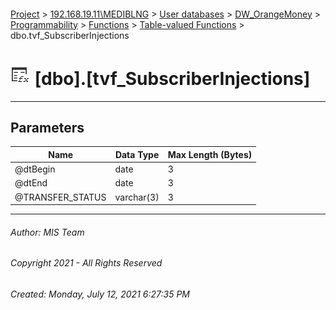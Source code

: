 #### 

[Project](../../../../../../index.md) > [192.168.19.11\\MEDIBLNG](../../../../../index.md) > [User databases](../../../../index.md) > [DW_OrangeMoney](../../../index.md) > [Programmability](../../index.md) > [Functions](../index.md) > [Table-valued Functions](Table-valued_Functions.md) > dbo.tvf_SubscriberInjections

# ![Table-valued Functions](../../../../../../Images/Function_Table32.png) [dbo].[tvf_SubscriberInjections]

---

## <a name="#parameters"></a>Parameters

| Name | Data Type | Max Length (Bytes) |
|---|---|---|
| @dtBegin | date | 3 |
| @dtEnd | date | 3 |
| @TRANSFER_STATUS | varchar(3) | 3 |


---

###### Author:  MIS Team

###### Copyright 2021 - All Rights Reserved

###### Created: Monday, July 12, 2021 6:27:35 PM

